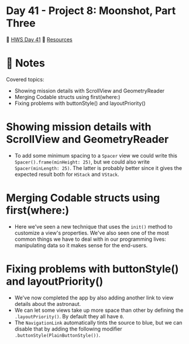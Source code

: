 # Day 41 - Project 8: Moonshot, Part Three
🔗 [HWS Day 41](https://www.hackingwithswift.com/100/swiftui/41)
🔗 [Resources](https://github.com/twostraws/HackingWithSwift)

# 📝 Notes
Covered topics:

- Showing mission details with ScrollView and GeometryReader
- Merging Codable structs using first(where:)
- Fixing problems with buttonStyle() and layoutPriority()

# Showing mission details with ScrollView and GeometryReader

- To add some minimum spacing to a `Spacer` view we could write this `Spacer().frame(minHeight: 25)`, but we could also write `Spacer(minLength: 25)`. The latter is probably better since it gives the expected result both for `HStack` and `VStack`.

# Merging Codable structs using first(where:)

- Here we've seen a new technique that uses the `init()` method to customize a view's properties. We've also seen one of the most common things we have to deal with in our programming lives: manipulating data so it makes sense for the end-users.

# Fixing problems with buttonStyle() and layoutPriority()

- We've now completed the app by also adding another link to view details about the astronaut. 
- We can let some views take up more space than other by defining the `.layoutPriority()`. By default they all have `0`.
- The `NavigationLink` automatically tints the source to blue, but we can disable that by adding the following modifier `.buttonStyle(PlainButtonStyle())`.
